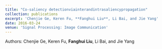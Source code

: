 ```yaml
---
title: "Co-saliency detectionviainterandintrasaliencypropagation"
collection: publications
excerpt: 'Chenjie Ge, Keren Fu, **Fanghui Liu**, Li Bai, and Jie Yang'
date: 2016-03-24
venue: 'Signal Processing: Image Communication'
---
```

Authors: Chenjie Ge, Keren Fu, **Fanghui Liu**, Li Bai, and Jie Yang


